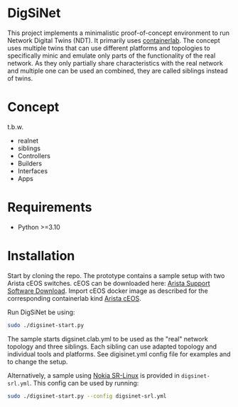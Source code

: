 # DigSiNet

This project implements a minimalistic proof-of-concept environment to run Network Digital Twins (NDT). It primarily uses [containerlab](https://containerlab.dev/). The concept uses multiple twins that can use different platforms and topologies to specifically minic and emulate only parts of the functionality of the real network. As they only partially share characteristics with the real network and multiple one can be used an combined, they are called siblings instead of twins. 

# Concept

t.b.w.

* realnet
* siblings
* Controllers
* Builders
* Interfaces
* Apps

# Requirements

- Python >=3.10

# Installation

Start by cloning the repo. The prototype contains a sample setup with two Arista cEOS switches. cEOS can be downloaded here: [Arista Support Software Download](https://www.arista.com/en/support/software-download). Import cEOS docker image as described for the corresponding containerlab kind [Arista cEOS](https://containerlab.dev/manual/kinds/ceos/).

Run DigSiNet be using:

```bash
sudo ./digsinet-start.py
```

The sample starts digsinet.clab.yml to be used as the "real" network topology and three siblings. Each sibling can use adapted topology and individual tools and platforms. See digisinet.yml config file for examples and to change the setup.

Alternatively, a sample using [Nokia SR-Linux](https://containerlab.dev/manual/kinds/srl/) is provided in ```digsinet-srl.yml```. This config can be used by running:

```bash
sudo ./digsinet-start.py --config digsinet-srl.yml
```